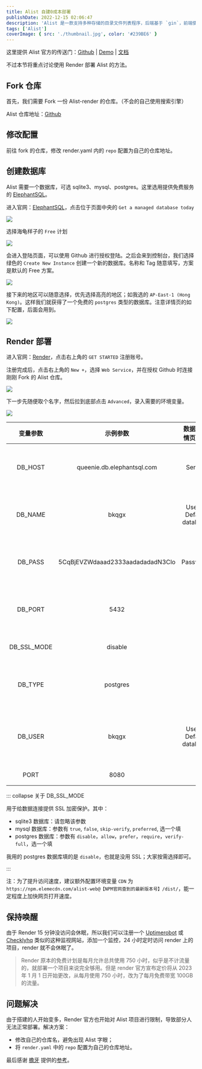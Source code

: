 ```yaml
---
title: Alist 自建0成本部署
publishDate: 2022-12-15 02:06:47
description: 'Alist 是一款支持多种存储的目录文件列表程序，后端基于 `gin`，前端使用 `react`。'
tags: ['Alist']
coverImage: { src: './thumbnail.jpg', color: '#239BE6' }
---
```


这里提供 Alist 官方的传送门：[Github](https://github.com/alist-org/alist) | [Demo](https://pan.nn.ci/) | [文档](https://alist.nn.ci/zh/)

不过本节将重点讨论使用 Render 部署 Alist 的方法。

## Fork 仓库

首先，我们需要 Fork 一份 Alist-render 的仓库。（不会的自己使用搜索引擎）

Alist 仓库地址：[Github](https://github.com/alist-org/alist-render)

## 修改配置

前往 fork 的仓库，修改 render.yaml 内的 `repo` 配置为自己的仓库地址。

## 创建数据库

Alist 需要一个数据库，可选 sqlite3、mysql、postgres。这里选用提供免费服务的 [ElephantSQL](https://www.elephantsql.com/)。

进入官网：[ElephantSQL](https://www.elephantsql.com/)，点击位于页面中央的 `Get a managed database today`

![](62a5ea8d2548b.png)

选择海龟样子的 `Free` 计划

![](62a5eab45c34f.png)

会进入登陆页面，可以使用 Github 进行授权登陆。之后会来到控制台，我们选择绿色的 `Create New Instance` 创建一个新的数据库。名称和 Tag 随意填写，方案是默认的 Free 方案。

![](1671194703990.png)

接下来的地区可以随意选择，优先选择高亮的地区；如我选的 `AP-East-1 (Hong Kong)`。这样我们就获得了一个免费的 `postgres` 类型的数据库。注意详情页的如下配置，后面会用到。

![](1671195753013.png)

## Render 部署

进入官网：[Render](https://render.com/)，点击右上角的 `GET STARTED` 注册账号。

注册完成后，点击右上角的 `New +`，选择 `Web Service`，并在授权 Github 时连接刚刚 Fork 的 Alist 仓库。

![](1671195753256.png)

下一步先随便取个名字，然后拉到底部点击 `Advanced`，录入需要的环境变量。

![](1671196295276.png)

|  变量参数   |             示例参数             |    数据库详情页对应     |     说明     |
| :---------: | :------------------------------: | :---------------------: | :----------: |
|   DB_HOST   |    queenie.db.elephantsql.com    |         Server          |  数据库地址  |
|   DB_NAME   |              bkqgx               | User & Default database |  数据库名字  |
|   DB_PASS   | 5CqBjEVZWdaaad2333aadadadadN3Clo |        Password         |  数据库密码  |
|   DB_PORT   |               5432               |                         |  数据库端口  |
| DB_SSL_MODE |             disable              |                         |   SSL 模式   |
|   DB_TYPE   |             postgres             |                         |  数据库类型  |
|   DB_USER   |              bkqgx               | User & Default database | 数据库用户名 |
|    PORT     |               8080               |                         |     端口     |

::: collapse 关于 DB_SSL_MODE

用于给数据连接提供 SSL 加密保护。其中：

- sqlite3 数据库：请忽略该参数
- mysql 数据库：参数有 `true`, `false`, `skip-verify`, `preferred`, 选一个填
- postgres 数据库：参数有 `disable`，`allow`，`prefer`，`require`，`verify-full`，选一个填

我用的 postgres 数据库填的是 `disable`，也就是没用 SSL；大家按需选择即可。

:::

注：为了提升访问速度，建议额外配置环境变量 `CDN` 为 `https://npm.elemecdn.com/alist-web@【NPM官网查到的最新版本号】/dist/`，能一定程度上加快网页打开速度。

## 保持唤醒

由于 Render 15 分钟没访问会休眠，所以我们可以注册一个 [Uptimerobot](https://uptimerobot.com/) 或 [Checklyhq](https://www.checklyhq.com/) 类似的这种监视网站，添加一个监控，24 小时定时访问 render 上的项目，render 就不会休眠了。

> Render 原本的免费计划是每月允许总共使用 750 小时，似乎是不计流量的，就部署一个项目来说完全够用。但是 render 官方宣布定价将从 2023 年 1 月 1 日开始更改，从每月使用 750 小时，改为了每月免费带宽 100GB 的流量。

## 问题解决

由于搭建的人开始变多，Render 官方也开始对 Alist 项目进行限制，导致部分人无法正常部署。解决方案：

- 修改自己的仓库名，避免出现 Alist 字眼；
- 将 `render.yaml` 中的 `repo` 配置为自己的仓库地址。

最后感谢 [檐牙](https://www.zxma.top/) 提供的[参考](https://www.zxma.top/posts/438365eb)。
